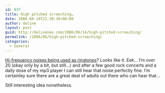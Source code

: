 ```yaml
---
id: 837
title: High pitched screeching…
date: 2006-06-14T21:30:36+00:00
author: deline
layout: post
guid: http://delineneo.com/2006/06/14/high-pitched-screeching/
permalink: /2006/06/high-pitched-screeching/
categories:
  - General
---
```

[Hi-frequency noises being used as ringtones](http://www.smh.com.au/news/web/this-is-one-ringtone-youve-gotta-hear/2006/06/13/1149964527427.html)? Looks like it. Eek&#8230; I&#8217;m over 20 (okay only by a bit, but still&#8230;) and after a few good rock concerts and a daily dose of my mp3 player I can still hear that noise perfectly fine. I&#8217;m certainley sure there are a great deal of adults out there who can hear that&#8230;

Still interesting idea nonetheless.